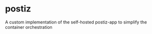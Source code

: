# postiz
A custom implementation of the self-hosted postiz-app to simplify the container orchestration
